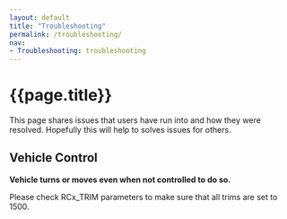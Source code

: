```yaml
---
layout: default
title: "Troubleshooting"
permalink: /troubleshooting/
nav:
- Troubleshooting: troubleshooting
---
```


# {{page.title}}

This page shares issues that users have run into and how they were resolved. Hopefully this will help to solves issues for others.

## Vehicle Control

**Vehicle turns or moves even when not controlled to do so.**

Please check RCx_TRIM parameters to make sure that all trims are set to 1500.